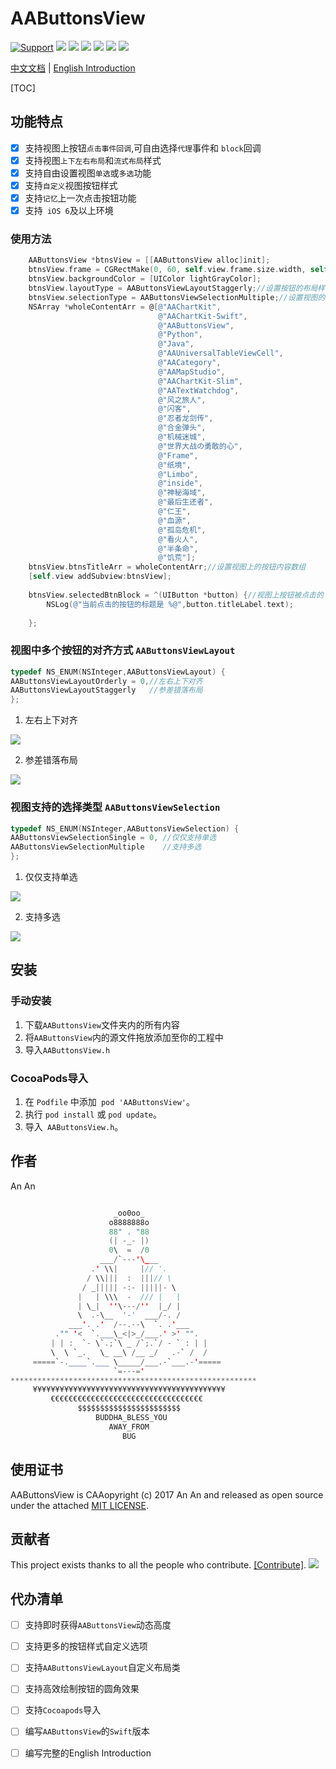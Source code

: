 # AAButtonsView
[![Support](https://img.shields.io/badge/support-iOS%206%2B%20-blue.svg?style=flat)](https://www.apple.com/nl/ios/)
[![](https://img.shields.io/badge/license-MIT-brightgreen.svg)](https://github.com/AAChartModel/AAButtonsView/blob/master/LICENSE)
[![](https://img.shields.io/badge/language-OC-green.svg)](https://github.com/AAChartModel/AAButtonsView)
[![](https://img.shields.io/badge/support-Animation-yellow.svg)](https://github.com/AAChartModel/AAButtonsView)
[![](https://img.shields.io/badge/support-Swift-orange.svg)](https://github.com/AAChartModel/AAButtonsView-Swift)
[![](https://jaywcjlove.github.io/sb/lang/chinese.svg)](https://github.com/AAChartModel/AAButtonsView/blob/master/README-CHINESE.md)
[![](https://jaywcjlove.github.io/sb/lang/english.svg)](https://github.com/AAChartModel/AAButtonsView)

[中文文档](https://github.com/AAChartModel/AAButtonsView/blob/master/README-CHINESE.md)  |  [English Introduction](https://github.com/AAChartModel/AAButtonsView)

[TOC]

## 功能特点


- [x]  支持视图上按钮`点击事件回调`,可自由选择`代理`事件和 `block`回调
- [x]  支持视图`上下左右布局`和`流式布局`样式
- [x]  支持自由设置视图`单选`或`多选`功能
- [x]  支持`自定义`视图按钮样式
- [x]  支持`记忆`上一次点击按钮功能
- [x]  支持` iOS 6`及以上环境

### 使用方法
``` objective-c
    AAButtonsView *btnsView = [[AAButtonsView alloc]init];
    btnsView.frame = CGRectMake(0, 60, self.view.frame.size.width, self.view.frame.size.height-300);
    btnsView.backgroundColor = [UIColor lightGrayColor];
    btnsView.layoutType = AAButtonsViewLayoutStaggerly;//设置按钮的布局样式为流式布局
    btnsView.selectionType = AAButtonsViewSelectionMultiple;//设置视图的按钮是多选类型
    NSArray *wholeContentArr = @[@"AAChartKit",
                                 @"AAChartKit-Swift",
                                 @"AAButtonsView",
                                 @"Python",
                                 @"Java",
                                 @"AAUniversalTableViewCell",
                                 @"AACategory",
                                 @"AAMapStudio",
                                 @"AAChartKit-Slim",
                                 @"AATextWatchdog",
                                 @"风之旅人",
                                 @"闪客",
                                 @"忍者龙剑传",
                                 @"合金弹头",
                                 @"机械迷城",
                                 @"世界大战の勇敢的心",
                                 @"Frame",
                                 @"纸境",
                                 @"Limbo",
                                 @"inside",
                                 @"神秘海域",
                                 @"最后生还者",
                                 @"仁王",
                                 @"血源",
                                 @"孤岛危机",
                                 @"看火人",
                                 @"半条命",
                                 @"饥荒"];
    btnsView.btnsTitleArr = wholeContentArr;//设置视图上的按钮内容数组
    [self.view addSubview:btnsView];
    
    btnsView.selectedBtnBlock = ^(UIButton *button) {//视图上按钮被点击的 block 回调事件
        NSLog(@"当前点击的按钮的标题是 %@",button.titleLabel.text);
        
    };
```

### 视图中多个按钮的对齐方式 `AAButtonsViewLayout`

``` objective-c
typedef NS_ENUM(NSInteger,AAButtonsViewLayout) {
AAButtonsViewLayoutOrderly = 0,//左右上下对齐
AAButtonsViewLayoutStaggerly   //参差错落布局
};
```

1. 左右上下对齐

![](https://github.com/AAChartModel/loadHtmlCssJsDemo-master/blob/master/AAButtonsViewImageResource/上下左右对齐.png)

2. 参差错落布局

![](https://github.com/AAChartModel/loadHtmlCssJsDemo-master/blob/master/AAButtonsViewImageResource/参差错落样式.png)


### 视图支持的选择类型 `AAButtonsViewSelection`

``` objective-c
typedef NS_ENUM(NSInteger,AAButtonsViewSelection) {
AAButtonsViewSelectionSingle = 0, //仅仅支持单选
AAButtonsViewSelectionMultiple    //支持多选
};
```
1.  仅仅支持单选

![](https://github.com/AAChartModel/loadHtmlCssJsDemo-master/blob/master/AAButtonsViewImageResource/单选按钮.png)

2. 支持多选

![](https://github.com/AAChartModel/loadHtmlCssJsDemo-master/blob/master/AAButtonsViewImageResource/多选按钮.png)

## 安装
### 手动安装
1. 下载`AAButtonsView`文件夹内的所有内容
2. 将`AAButtonsView`内的源文件拖放添加至你的工程中
3. 导入`AAButtonsView.h`

### CocoaPods导入
1. 在 `Podfile` 中添加` pod 'AAButtonsView'`。
2. 执行 `pod install` 或 `pod update`。
3. 导入` AAButtonsView.h`。

## 作者
An An 
```java

                       _oo0oo_
                      o8888888o
                      88" . "88
                      (| -_- |)
                      0\  =  /0
                    ___/`---'\___
                  .' \\|     |// '.
                 / \\|||  :  |||// \
                / _||||| -:- |||||- \
               |   | \\\  -  /// |   |
               | \_|  ''\---/''  |_/ |
               \  .-\__  '-'  ___/-. /
             ___'. .'  /--.--\  `. .'___
          ."" '<  `.___\_<|>_/___.' >' "".
         | | :  `- \`.;`\ _ /`;.`/ - ` : | |
         \  \ `_.   \_ __\ /__ _/   .-` /  /
     =====`-.____`.___ \_____/___.-`___.-'=====
                       `=---='
*******************************************************
     ¥¥¥¥¥¥¥¥¥¥¥¥¥¥¥¥¥¥¥¥¥¥¥¥¥¥¥¥¥¥¥¥¥¥¥¥¥¥¥¥¥¥¥
         €€€€€€€€€€€€€€€€€€€€€€€€€€€€€€€€€€
               $$$$$$$$$$$$$$$$$$$$$$$  
                   BUDDHA_BLESS_YOU       
                      AWAY_FROM
                         BUG

```



## 使用证书

 AAButtonsView is CAAopyright (c) 2017 An An and released as open source under the attached [MIT LICENSE](https://github.com/AAChartModel/AAButtonsView/blob/master/LICENSE).

## 贡献者

This project exists thanks to all the people who contribute. [[Contribute]](https://github.com/onevcat/AAButtonsView/blob/master/CONTRIBUTING.md).
<a href="https://github.com/AAChartModel/AAButtonsView/graphs/contributors"><img src="https://opencollective.com/AAButtonsView/contributors.svg?width=890" /></a>

## 代办清单
- [ ]  支持即时获得`AAButtonsView`动态高度
- [ ]  支持更多的按钮样式自定义选项
- [ ]  支持`AAButtonsViewLayout`自定义布局类
- [ ]  支持高效绘制按钮的圆角效果
- [ ]  支持`Cocoapods`导入
- [ ]  编写`AAButtonsView`的`Swift`版本
- [ ]  编写完整的English Introduction




